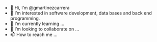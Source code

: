 - 👋 Hi, I’m @gmartinezcarrera
- 👀 I’m interested in software development, data bases and back end programming.
- 🌱 I’m currently learning ...
- 💞️ I’m looking to collaborate on ...
- 📫 How to reach me ...

<!---
gmartinezcarrera/gmartinezcarrera is a ✨ special ✨ repository because its `README.md` (this file) appears on your GitHub profile.
You can click the Preview link to take a look at your changes.
--->
